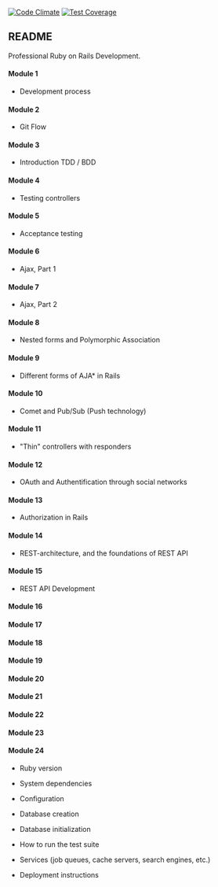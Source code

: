 [![Code Climate](https://codeclimate.com/github/BadAllOff/stackoverflow_clone/badges/gpa.svg)](https://codeclimate.com/github/BadAllOff/stackoverflow_clone)
[![Test Coverage](https://codeclimate.com/github/BadAllOff/stackoverflow_clone/badges/coverage.svg)](https://codeclimate.com/github/BadAllOff/stackoverflow_clone/coverage)

## README

Professional Ruby on Rails Development.
#### Module 1
* Development process

#### Module 2
* Git Flow

#### Module 3
* Introduction TDD / BDD

#### Module 4
* Testing controllers

#### Module 5
* Acceptance testing

#### Module 6
* Ajax, Part 1

#### Module 7
* Ajax, Part 2

#### Module 8
* Nested forms and Polymorphic Association

#### Module 9
* Different forms of AJA* in Rails

#### Module 10
* Comet and Pub/Sub (Push technology)

#### Module 11
* "Thin" controllers with responders

#### Module 12
* OAuth and Authentification through social networks

#### Module 13
* Authorization in Rails

#### Module 14
* REST-architecture, and the foundations of REST API

#### Module 15
* REST API Development

#### Module 16
#### Module 17
#### Module 18
#### Module 19
#### Module 20
#### Module 21
#### Module 22
#### Module 23
#### Module 24


* Ruby version

* System dependencies

* Configuration

* Database creation

* Database initialization

* How to run the test suite

* Services (job queues, cache servers, search engines, etc.)

* Deployment instructions